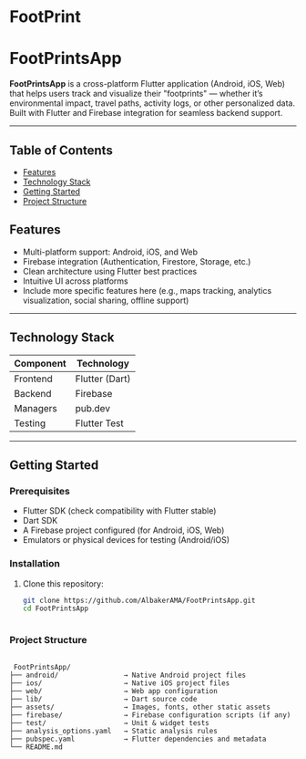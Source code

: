 # FootPrint

# FootPrintsApp

**FootPrintsApp** is a cross-platform Flutter application (Android, iOS, Web) that helps users track and visualize their "footprints" — whether it’s environmental impact, travel paths, activity logs, or other personalized data. Built with Flutter and Firebase integration for seamless backend support.

---

##  Table of Contents

- [Features](#features)   
- [Technology Stack](#technology-stack)  
- [Getting Started](#getting-started)  
- [Project Structure](#project-structure)  


## Features

- Multi-platform support: Android, iOS, and Web  
- Firebase integration (Authentication, Firestore, Storage, etc.)  
- Clean architecture using Flutter best practices  
- Intuitive UI across platforms  
- Include more specific features here (e.g., maps tracking, analytics visualization, social sharing, offline support)

---


## Technology Stack

| Component         | Technology     |
|------------------|----------------|
| Frontend         | Flutter (Dart) |
| Backend          | Firebase       |
| Managers         | pub.dev        |
| Testing          | Flutter Test   |

---

## Getting Started

### Prerequisites

- Flutter SDK (check compatibility with Flutter stable)  
- Dart SDK  
- A Firebase project configured (for Android, iOS, Web)  
- Emulators or physical devices for testing (Android/iOS)  

### Installation

1. Clone this repository:
   ```bash
   git clone https://github.com/AlbakerAMA/FootPrintsApp.git
   cd FootPrintsApp



### Project Structure

```

 FootPrintsApp/
├── android/                → Native Android project files
├── ios/                    → Native iOS project files
├── web/                    → Web app configuration
├── lib/                    → Dart source code
├── assets/                 → Images, fonts, other static assets
├── firebase/               → Firebase configuration scripts (if any)
├── test/                   → Unit & widget tests
├── analysis_options.yaml   → Static analysis rules
├── pubspec.yaml            → Flutter dependencies and metadata
└── README.md
```





